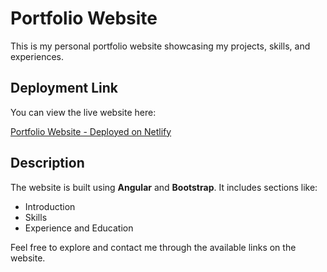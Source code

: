 # Portfolio Website

This is my personal portfolio website showcasing my projects, skills, and experiences.

## Deployment Link

You can view the live website here:

[Portfolio Website - Deployed on Netlify](https://abdul-moiz-portfolio10.netlify.app/)

## Description

The website is built using **Angular** and **Bootstrap**. It includes sections like:
- Introduction
- Skills
- Experience and Education

Feel free to explore and contact me through the available links on the website.